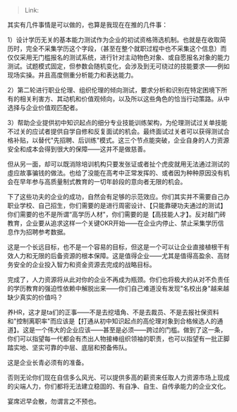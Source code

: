 > Link: 

其实有几件事情是可以做的，也算是我现在在推的几件事：

1）设计学历无关的基本能力测试作为企业的初试资格筛选机制。也就是在收取简历时，完全不采集学历这个字段，（甚至在整个就职过程中也不采集这个信息）而仅仅采用无门槛报名的测试系统，进行针对主动物色对象、或自愿报名对象的能力测试。试题模式固定，但参数会随机变化，会涉及到无可绕过的技能要求——例如现场实操。并且高度侧重分析能力和表达能力。

2）第二轮进行职业伦理、组织伦理的倾向测试，要求分析和识别在特定困境下所有的相关利害方、其动机和价值观倾向，以及所以这些角色的恰当行动策路。从中选择与企业价值观匹配者。

3）帮助企业提供初中知识起点的细分专业技能训练架构，为伦理测试过关单技能不过关的应试者提供自学自修和反复面试的机会。最终面试过关者可以获得测试合格补贴，以替代"先招聘、后训练"模式。这三个节点能突破，企业自身的人力资源安全和成本会得到很大的保障——这并不是做慈善。

但从另一面，却可以既消除培训机构只要发张证或者扯个虎皮就用无法通过测试的虛应故事骗钱的做法。也给了没能在高考中正常发挥的、或者因为种种原因没有机会在早年参与高质量制式教育的一切年龄段的意向者无限的机会。

下了这些功夫的企业的成功，自然会有足够的示范效应。你们其实并不需要自己办职业学校、自己招生，你们需要的是进行周密设计、【只能靠硬功夫通过的测试】
你们需要的也不是所谓“高学历人材"，你们需要的是【高技能人才】。反对敲门砖教育，企业要从追求这样一个关键OKR开始——在企业内停止、禁止采集学历信息作为招聘参考数据。

这是一个长远目标，也不是一个容易的目标，但这是一个可以让企业直接植根干有效人力和无限的后备资源的根本保障。这是值得企业——尤其是值得高盈余、高财务安全的企业投入智力和资金资源去完成的战略目标。

完成了，人力资源将从此对你的企业不再成为瓶颈。你们也将极大的从对不负责任的学历教育的强迫性依赖中解脱出来——你们自己难道没有发现"名校出身"越来越缺少真实的价值吗？

养HR，这才是ta们的正事——不是去挖墙角、不是去裁员、不是去报社保资料和"控制离职率"而应该是【打通从初中知识起点的高伦理对象到合格候选人的通道】。这是一个伟大的企业应该——甚至是必须——跨过的门槛。做到了这一条，你们可以指望每一代都会有杰出人物接棒组织领袖的职责，也可以指望有一批正脚踏实地、坚实可靠的中层、底层和预备佈队。

这是企业长青必须有的准备。

否则无论你们现在自信多么风光、可以提供多高的薪资来任取人力资源市场上现成的尖端人力，你们都将无法建立稳固的、有自净、自生、自传承能力的企业文化。

宴席迟早会散，勿谓言之不预也。
